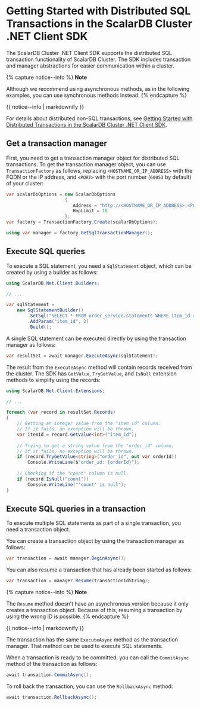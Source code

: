 # Getting Started with Distributed SQL Transactions in the ScalarDB Cluster .NET Client SDK

The ScalarDB Cluster .NET Client SDK supports the distributed SQL transaction functionality of ScalarDB Cluster. The SDK includes transaction and manager abstractions for easier communication within a cluster.

{% capture notice--info %}
**Note**

Although we recommend using asynchronous methods, as in the following examples, you can use synchronous methods instead.
{% endcapture %}

<div class="notice--info">{{ notice--info | markdownify }}</div>

For details about distributed non-SQL transactions, see [Getting Started with Distributed Transactions in the ScalarDB Cluster .NET Client SDK](getting-started-with-distributed-transactions.md).

## Get a transaction manager

First, you need to get a transaction manager object for distributed SQL transactions. To get the transaction manager object, you can use `TransactionFactory` as follows, replacing `<HOSTNAME_OR_IP_ADDRESS>` with the FQDN or the IP address, and `<PORT>` with the port number (`60053` by default) of your cluster:

```c#
var scalarDbOptions = new ScalarDbOptions
                      {
                         Address = "http://<HOSTNAME_OR_IP_ADDRESS>:<PORT>",
                         HopLimit = 10
                      };
var factory = TransactionFactory.Create(scalarDbOptions);

using var manager = factory.GetSqlTransactionManager();
```

## Execute SQL queries

To execute a SQL statement, you need a `SqlStatement` object, which can be created by using a builder as follows:

```c#
using ScalarDB.Net.Client.Builders;

// ...

var sqlStatement =
    new SqlStatementBuilder()
        .SetSql("SELECT * FROM order_service.statements WHERE item_id = :item_id")
        .AddParam("item_id", 2)
        .Build();
```

A single SQL statement can be executed directly by using the transaction manager as follows:

```c#
var resultSet = await manager.ExecuteAsync(sqlStatement);
```

The result from the `ExecuteAsync` method will contain records received from the cluster. The SDK has `GetValue`, `TryGetValue`, and `IsNull` extension methods to simplify using the records:

```c#
using ScalarDB.Net.Client.Extensions;

// ...

foreach (var record in resultSet.Records)
{
    // Getting an integer value from the "item_id" column.
    // If it fails, an exception will be thrown.
    var itemId = record.GetValue<int>("item_id");
            
    // Trying to get a string value from the "order_id" column.
    // If it fails, no exception will be thrown.
    if (record.TryGetValue<string>("order_id", out var orderId))
        Console.WriteLine($"order_id: {orderId}");
            
    // Checking if the "count" column is null.
    if (record.IsNull("count"))
        Console.WriteLine("'count' is null");
}
```

## Execute SQL queries in a transaction

To execute multiple SQL statements as part of a single transaction, you need a transaction object.

You can create a transaction object by using the transaction manager as follows:

```c#
var transaction = await manager.BeginAsync();
```

You can also resume a transaction that has already been started as follows:

```c#
var transaction = manager.Resume(transactionIdString);
```

{% capture notice--info %}
**Note**

The `Resume` method doesn't have an asynchronous version because it only creates a transaction object. Because of this, resuming a transaction by using the wrong ID is possible.
{% endcapture %}

<div class="notice--info">{{ notice--info | markdownify }}</div>

The transaction has the same `ExecuteAsync` method as the transaction manager. That method can be used to execute SQL statements.

When a transaction is ready to be committed, you can call the `CommitAsync` method of the transaction as follows:

```c#
await transaction.CommitAsync();
```

To roll back the transaction, you can use the `RollbackAsync` method:

```c#
await transaction.RollbackAsync();
```
